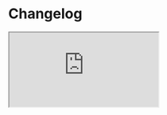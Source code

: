 # Changelog <a href="https://www.eblasoft.com.tr/espocrm-extension-page/espocrm-enum-plus" target="_blank" id="ext-version" data-id="638999ce6d3bbcd76"></a>

<iframe class="changelog" src="https://crm.eblasoft.com.tr/?entryPoint=changeLog&exId=637e00a0087ede84b" allowfullscreen></iframe>